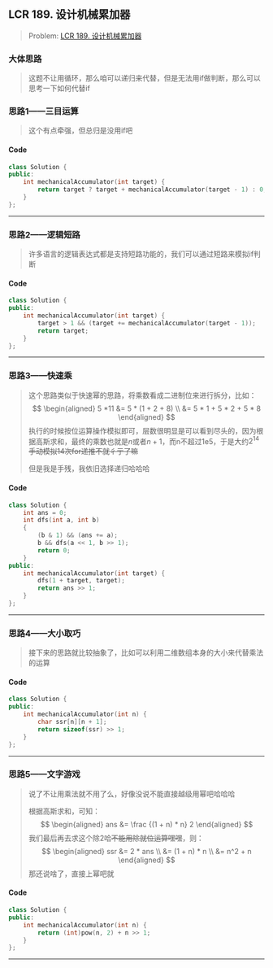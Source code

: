## LCR 189. 设计机械累加器

> Problem: [LCR 189. 设计机械累加器](https://leetcode.cn/problems/qiu-12n-lcof/description/)

### 大体思路

> 这题不让用循环，那么咱可以递归来代替，但是无法用if做判断，那么可以思考一下如何代替if

### 思路1——三目运算

> 这个有点牵强，但总归是没用if吧

#### Code

```c++
class Solution {
public:
    int mechanicalAccumulator(int target) {
        return target ? target + mechanicalAccumulator(target - 1) : 0;
    }
};
```

---

### 思路2——逻辑短路

> 许多语言的逻辑表达式都是支持短路功能的，我们可以通过短路来模拟if判断

#### Code

```c++
class Solution {
public:
    int mechanicalAccumulator(int target) {
        target > 1 && (target += mechanicalAccumulator(target - 1));
        return target; 
    }
};
```

---

### 思路3——快速乘

> 这个思路类似于快速幂的思路，将乘数看成二进制位来进行拆分，比如：
> $$
> \begin{aligned}
> 5 *11 &= 5 * (1 + 2 + 8) \\
> &= 5 * 1 + 5 * 2 + 5 * 8
> \end{aligned}
> $$
> 执行的时候按位运算操作模拟即可，层数很明显是可以看到尽头的，因为根据高斯求和，最终的乘数也就是$n$或者$n + 1$，而n不超过1e5，于是大约$2^{14}$~~手动模拟14次for递推不就彳亍了嘛~~
>
> 但是我是手残，我依旧选择递归哈哈哈

#### Code

```c++
class Solution {
    int ans = 0;
    int dfs(int a, int b)
    {
        (b & 1) && (ans += a);
        b && dfs(a << 1, b >> 1);
        return 0;
    }
public:
    int mechanicalAccumulator(int target) {
        dfs(1 + target, target);
        return ans >> 1;
    }
};
```

---

### 思路4——大小取巧

> 接下来的思路就比较抽象了，比如可以利用二维数组本身的大小来代替乘法的运算

#### Code

```c++
class Solution {
public:
    int mechanicalAccumulator(int n) {
        char ssr[n][n + 1];
        return sizeof(ssr) >> 1;
    }
};
```

---

### 思路5——文字游戏

> 说了不让用乘法就不用了么，好像没说不能直接越级用幂吧哈哈哈
>
> 根据高斯求和，可知：
> $$
> \begin{aligned}
> ans &= \frac {(1 + n) * n} 2 
> \end{aligned}
> $$
> 我们最后再去求这个除2哈~~不能用除就位运算嘿嘿~~，则：
> $$
> \begin{aligned}
> ssr &= 2 * ans \\
> &= (1 + n) * n \\
> &= n^2 + n
> \end{aligned}
> $$
> 那还说啥了，直接上幂吧就

#### Code

```c++
class Solution {
public:
    int mechanicalAccumulator(int n) {
        return (int)pow(n, 2) + n >> 1;
    }
};
```

---

